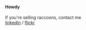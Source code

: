 #### Howdy

If you're selling raccoons, contact me
<br>[linkedIn](https://www.linkedin.com/in/katarina-bedejova/) / [flickr](https://www.flickr.com/budmil/)


<!--
**takyon12/takyon12** is a ✨ _special_ ✨ repository because its `README.md` (this file) appears on your GitHub profile.

Here are some ideas to get you started:

- 🔭 I’m currently working on ...
- 🌱 I’m currently learning ...
- 👯 I’m looking to collaborate on ...
- 🤔 I’m looking for help with ...
- 
- 
- 😄 Pronouns: ...
- ⚡ Fun fact: ...
-->
